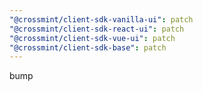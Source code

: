 ```yaml
---
"@crossmint/client-sdk-vanilla-ui": patch
"@crossmint/client-sdk-react-ui": patch
"@crossmint/client-sdk-vue-ui": patch
"@crossmint/client-sdk-base": patch
---
```


bump
